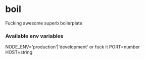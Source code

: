# boil
Fucking awesome superb boilerplate

### Available env variables
NODE_ENV='production'|'development' or fuck it
PORT=number
HOST=string
